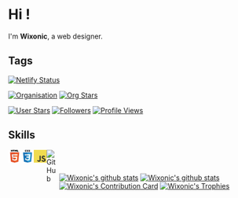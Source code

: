  # Hi !
I'm **Wixonic**, a web designer.

## Tags

[![Netlify Status](https://api.netlify.com/api/v1/badges/73c9aea6-57b0-4629-9611-c63ace4714e4/deploy-status)](https://wixonic.netlify.app/)

[![Organisation](https://img.shields.io/badge/Organisation-Cryptic%20Technologies-blue)](https://github.com/Cryptic-Techs)
[![Org Stars](https://img.shields.io/github/stars/Cryptic-Techs?label=Organisation%20Stars)](https://github.com/Cryptic-Techs)

[![User Stars](https://img.shields.io/github/stars/Wixonic?label=Stars)](https://github.com/Wixonic)
[![Followers](https://img.shields.io/github/followers/Wixonic?label=Followers&color=blue)](https://github.com/Wixonic?tab=followers)
[![Profile Views](https://komarev.com/ghpvc/?username=Wixonic&label=Profile%20Views)](https://github.com/Wixonic)

## Skills

<a href="https://github.com/Wixonic">
<img align="left" alt="HTML5" width="26px" src="https://raw.githubusercontent.com/github/explore/80688e429a7d4ef2fca1e82350fe8e3517d3494d/topics/html/html.png" /><img align="left" alt="CSS3" width="26px" src="https://raw.githubusercontent.com/github/explore/80688e429a7d4ef2fca1e82350fe8e3517d3494d/topics/css/css.png" />
<img align="left" alt="JavaScript" width="26px" src="https://raw.githubusercontent.com/github/explore/80688e429a7d4ef2fca1e82350fe8e3517d3494d/topics/javascript/javascript.png" />
<img align="left" alt="GitHub" width="26px" src="https://github.githubassets.com/images/modules/logos_page/GitHub-Mark.png" />
</a>

<br /><br />

[![Wixonic's github stats](https://github-readme-stats.vercel.app/api?include_all_commits=true&username=Wixonic&count_private=true&show_icons=true&title_color=00ccff&text_color=00aaff&icon_color=00ccff&bg_color=45,000000,000055)](https://github.com/Wixonic)
[![Wixonic's github stats](https://github-readme-stats.vercel.app/api/top-langs/?username=Wixonic&count_private=true&show_icons=true&title_color=00ccff&text_color=00aaff&icon_color=00ccff&bg_color=45,000000,000055)](https://github.com/Wixonic)
[![Wixonic's Contribution Card](https://github-readme-streak-stats.herokuapp.com/?user=Wixonic&theme=dark)](https://github.com/Wixonic)
[![Wixonic's Trophies](https://github-profile-trophy.vercel.app/?username=Wixonic&no-bg=true&theme=darkhub&row=25&column=5&margin-w=5&margin-h=5)](https://github.com/Wixonic)
